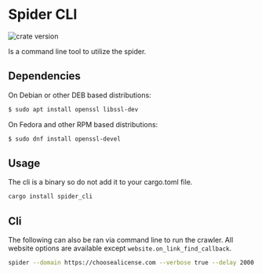 # Spider CLI

![crate version](https://img.shields.io/crates/v/spider.svg)

Is a command line tool to utilize the spider.

## Dependencies

On Debian or other DEB based distributions:

```bash
$ sudo apt install openssl libssl-dev
```

On Fedora and other RPM based distributions:

```bash
$ sudo dnf install openssl-devel
```

## Usage

The cli is a binary so do not add it to your cargo.toml file.

```sh
cargo install spider_cli
```

## Cli

The following can also be ran via command line to run the crawler.
All website options are available except `website.on_link_find_callback`.

```sh
spider --domain https://choosealicense.com --verbose true --delay 2000 --user_agent something@1.20
```
